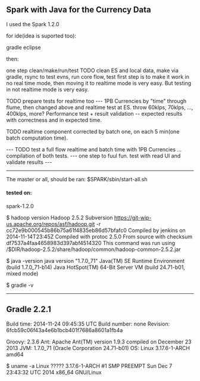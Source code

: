 ## Spark with Java for the Currency Data

I used the Spark 1.2.0

for ide(idea is suported too):

  gradle eclipse

then:

one step clean/make/run/test
TODO clean ES and local data, make via gradle, rsync to test evns, run core flow, test
first step is to make it work in no real time mode, then moving it to realtime mode is very easy.
But testing in not realtime mode is very easy.

TODO prepare tests for realtime too --- 1PB Currencies by "time" through flume, then changed above and realtime test at ES.
                                        throw 60klps, 70klps, ..., 400klps, more? Performance test + result validation -- expected results with correctness and in expected time.

TODO realtime component corrected by batch one, on each 5 min(one batch computation time).

--- TODO test a full flow realtime and batch time with 1PB Currencies ... compilation of both tests. --- one step to fuul fun. test with read UI and validate results --- 

-------------------------------------------------------
 
The master or all, should be ran:
  $SPARK/sbin/start-all.sh 

#### tested on:
spark-1.2.0

$ hadoop version
Hadoop 2.5.2
Subversion https://git-wip-us.apache.org/repos/asf/hadoop.git -r cc72e9b000545b86b75a61f4835eb86d57bfafc0
Compiled by jenkins on 2014-11-14T23:45Z
Compiled with protoc 2.5.0
From source with checksum df7537a4faa4658983d397abf4514320
This command was run using /$DIR/hadoop-2.5.2/share/hadoop/common/hadoop-common-2.5.2.jar

$ java -version
java version "1.7.0_71"
Java(TM) SE Runtime Environment (build 1.7.0_71-b14)
Java HotSpot(TM) 64-Bit Server VM (build 24.71-b01, mixed mode)

$ gradle -v

------------------------------------------------------------
Gradle 2.2.1
------------------------------------------------------------

Build time:   2014-11-24 09:45:35 UTC
Build number: none
Revision:     6fcb59c06f43a4e6b1bcb401f7686a8601a1fb4a

Groovy:       2.3.6
Ant:          Apache Ant(TM) version 1.9.3 compiled on December 23 2013
JVM:          1.7.0_71 (Oracle Corporation 24.71-b01)
OS:           Linux 3.17.6-1-ARCH amd64

$ uname -a
Linux ????? 3.17.6-1-ARCH #1 SMP PREEMPT Sun Dec 7 23:43:32 UTC 2014 x86_64 GNU/Linux

